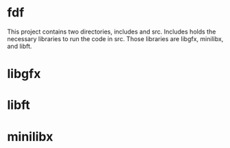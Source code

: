 # fdf
This project contains two directories, includes and src. Includes holds the necessary libraries to run the code in src.
Those libraries are libgfx, minilibx, and libft.

# libgfx

# libft

# minilibx
